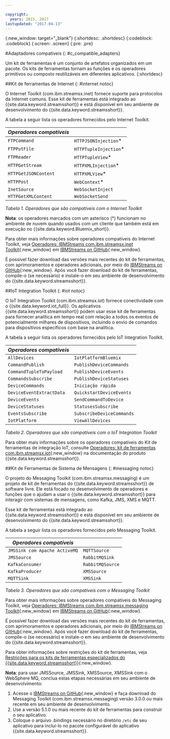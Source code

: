 ```yaml
---

copyright:
  years: 2015, 2017
lastupdated: "2017-04-13"
---
```


<!-- Attribute definitions -->
{:new_window: target="_blank"}
{:shortdesc: .shortdesc}
{:codeblock: .codeblock}
{:screen: .screen}
{:pre: .pre}

#Adaptadores compatíveis
{: #c_compatible_adapters}


Um kit de ferramentas é um conjunto de artefatos organizados em um pacote. Os kits de ferramentas tornam
as funções e os operadores primitivos ou composto reutilizáveis em diferentes aplicativos.
{:shortdesc}

##Kit de ferramentas de Internet
{: #internet notoc}

O Internet Toolkit (com.ibm.streamsx.inet) fornece suporte para protocolos da Internet comuns. Esse kit de ferramentas está integrado ao {{site.data.keyword.streamsshort}} e está disponível em seu ambiente
de desenvolvimento do {{site.data.keyword.streamsshort}}.

A tabela a seguir lista os operadores fornecidos pelo Internet Toolkit.


| ***Operadores compatíveis*** | 							           |
| ---------------------------| ----------------------- |
| `FTPCommand` 	   		 	     |	`HTTPJSONInjection`*   | 	 	 	
|  `FTPPutFile`				       |	`HTTPTupleInjection`*	 |
| `FTPReader`    	 		       | 	`HTTPTupleView`*		   |
| `HTTPGetStream`			       | 	`HTTPXMLInjection`*		 |
| `HTTPGetJSONContent`	 	   |  `HTTPXMLView`*			 	 |
| `HTTPPost`				         |  `WebContext`*				   |
| `InetSource`				       |  `WebSocketInject`			 |
| `HTTPGetXMLContent`		     |  `WebSocketSend`			 	 |

*Tabela 1. Operadores que são compatíveis com o Internet Toolkit*

**Nota**: os operadores marcados com um asterisco (*) funcionam no ambiente de nuvem quando usados com um cliente que também está em
execução no {{site.data.keyword.Bluemix_short}}.

Para obter mais informações sobre operadores compatíveis do Internet Toolkit, veja
[Operadores: IBMStreams com.ibm.streamsx.inet
Toolkit](http://ibmstreams.github.io/streamsx.inet/com.ibm.streamsx.inet/doc/spldoc/html/toolkits/ix$Operator.html){:new_window} em [IBMStreams on GitHub](https://github.com/IBMStreams){:new_window}.

É possível fazer download das versões mais recentes do kit de ferramentas, com aprimoramentos e
operadores adicionais, por meio do [IBMStreams on GitHub](https://github.com/IBMStreams){:new_window}. Após você fazer download do kit de
ferramentas, compile-o (se necessário) e instale-o em seu ambiente de desenvolvimento do {{site.data.keyword.streamsshort}}.

##IoT Integration Toolkit
{: #iot notoc}

O IoT Integration Toolkit (com.ibm.streamsx.iot) fornece conectividade com o {{site.data.keyword.iot_full}}. Os
aplicativos {{site.data.keyword.streamsshort}} podem usar esse kit de ferramentas para fornecer analítica em tempo real com relação a todos os eventos de
potencialmente milhares de dispositivos, incluindo o envio de comandos para dispositivos específicos com base na analítica.

A tabela a seguir lista os operadores fornecidos pelo IoT Integration Toolkit.


| ***Operadores compatíveis*** | 							               |
| ---------------------------| --------------------------- |
| `AllDevices` 	   			     |	`IotPlatformBluemix`  		 | 	 	 	
| `CommandPublish`		 	     |	`PublishDeviceCommands`		 |
| `CommandTupleToPayload`	   | 	`PublishDeviceEvents`	 	   |
| `CommandsSubscribe`	 	     | 	`PublishDeviceStatuses`		 |
| `DeviceCommands`	 	 	     |  `Iniciação rápida`				       |
| `DeviceEventExtractData`	 |  `QuickstartDeviceEvents`	 |
| `DeviceEvents`			       |  `SendCommandToDevice`		   |
| `DeviceStatuses`		 	     |  `StatusesSubscribe`			   |
| `EventsSubscribe`			     |  `SubscribeDeviceCommands`	 |
| `IotPlatform`				       |  `ViewAllDevices`			     |

*Tabela 2. Operadores que são compatíveis com o IoT Integration Toolkit*

Para obter mais informações sobre os operadores compatíveis do Kit de ferramentas de integração IoT, consulte
[Operadores: kit de ferramentas
com.ibm.streamsx.iot](http://www.ibm.com/support/knowledgecenter/SSCRJU_4.2.0/com.ibm.streams.toolkits.doc/spldoc/dita/tk$com.ibm.streamsx.iot/ix$Operator.html?lang=en){:new_window} na documentação do produto {{site.data.keyword.streamsshort}}.

##Kit de Ferramentas de Sistema de Mensagens
{: #messaging notoc}

O projeto do Messaging Toolkit (com.ibm.streamsx.messaging) é um projeto de kit de ferramentas do {{site.data.keyword.streamsshort}} de software livre. Ele
está focado no desenvolvimento de operadores e funções que o ajudam a usar o {{site.data.keyword.streamsshort}} para interagir com sistemas de mensagens, como
Kafka, JMS, XMS e MQTT.

Esse kit de ferramentas está integrado ao {{site.data.keyword.streamsshort}} e está disponível em seu ambiente
de desenvolvimento do {{site.data.keyword.streamsshort}}.

A tabela a seguir lista os operadores fornecidos pelo Messaging Toolkit.


| ***Operadores compatíveis*** 		    | 						       |
| ---------------------------------	| ------------------ |
| `JMSSink com Apache ActiveMQ`   	|	`MQTTSource`  	   | 	 	 	
| `JMSSource`		 	 			            |	`RabbitMQSink`		 |
| `KafkaConsumer`	 				          | `RabbitMQSource`	 |
| `KafkaProducer`	 	 			          | `XMSSource`	       |
| `MQTTSink`	 	 	 			            |  `XMSSink`				 |

*Tabela 3. Operadores que são compatíveis com o Messaging Toolkit*

Para obter mais informações sobre operadores compatíveis do Messaging Toolkit, veja
[Operadores: IBMStreams
com.ibm.streamsx.messaging Toolkit](http://ibmstreams.github.io/streamsx.messaging/com.ibm.streamsx.messaging/doc/spldoc/html/toolkits/ix$Operator.html){:new_window} em [IBMStreams on GitHub](https://github.com/IBMStreams){:new_window}.

É possível fazer download das versões mais recentes do kit de ferramentas, com aprimoramentos e
operadores adicionais, por meio do [IBMStreams on GitHub](https://github.com/IBMStreams){:new_window}. Após você fazer download do kit de
ferramentas, compile-o (se necessário) e instale-o em seu ambiente de desenvolvimento do {{site.data.keyword.streamsshort}}.

Para obter informações sobre restrições do kit de ferramentas, veja
[Restrições
para os kits de ferramentas especializados do {{site.data.keyword.streamsshort}}](http://www.ibm.com/support/knowledgecenter/SSCRJU_4.2.0/com.ibm.streams.install.doc/doc/ibminfospherestreams-install-toolkit-restrictions.html){:new_window}.

**Nota**: para usar JMSSource, JMSSink, XMSSource, XMSSink com o WebSphere MQ, conclua estas etapas necessárias em seu ambiente de
desenvolvimento:

1. Acesse o [IBMStreams on GitHub](https://github.com/IBMStreams){:new_window} e faça download do Messaging Toolkit
(com.ibm.streamsx.messaging) versão 3.0.0 ou mais recente em seu ambiente de desenvolvimento.
2. Use a versão 5.1.0 ou mais recente do kit de ferramentas para construir o seu aplicativo.
3. Coloque o arquivo .bindings necessário no diretório `/etc` de seu aplicativo para incluí-lo no pacote configurável do aplicativo
{{site.data.keyword.streamsshort}}.
